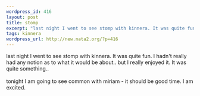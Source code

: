 ```yaml
--- 
wordpress_id: 416
layout: post
title: stomp
excerpt: "last night I went to see stomp with kinnera. It was quite fun. I hadn't really had any notion as to what it would be about.. but I really enjoyed it. It was quite something..tonight I am going to see common with miriam - it should be  good time. I am excited. "
tags: kinnera
wordpress_url: http://new.nata2.org/?p=416
---
```

last night I went to see stomp with kinnera. It was quite fun. I hadn't really had any notion as to what it would be about.. but I really enjoyed it. It was quite something..<br/><br/>tonight I am going to see common with miriam - it should be  good time. I am excited. 
